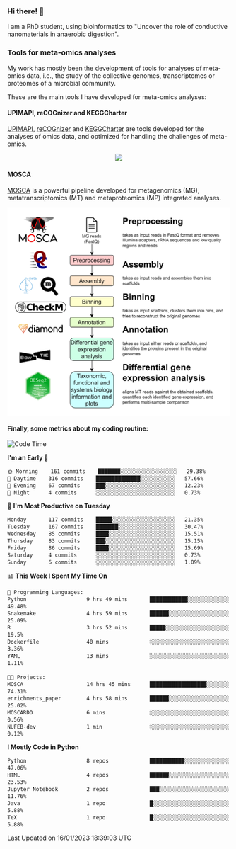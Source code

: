 ### Hi there! 👋

I am a PhD student, using bioinformatics to "Uncover the role of conductive nanomaterials in anaerobic digestion".

### Tools for meta-omics analyses

My work has mostly been the development of tools for analyses of meta-omics data, i.e., the study of the collective genomes, transcriptomes or proteomes of a microbial community.

These are the main tools I have developed for meta-omics analyses:

#### UPIMAPI, reCOGnizer and KEGGCharter

[UPIMAPI](https://github.com/iquasere/UPIMAPI), [reCOGnizer](https://github.com/iquasere/reCOGnizer) and [KEGGCharter](https://github.com/iquasere/KEGGCharter) are tools developed for the analyses of omics data, and optimized for handling the challenges of meta-omics.

<p align="center">
    <img src="assets/annotation_paper.png">
</p>

#### MOSCA

[MOSCA](https://github.com/iquasere/MOSCA) is a powerful pipeline developed for metagenomics (MG), metatranscriptomics (MT) and metaproteomics (MP) integrated analyses.

<p align="center">
    <img src="assets/mosca_workflow.png" align="center" width="700">
</p>


#### Finally, some metrics about my coding routine:

<!--START_SECTION:waka-->
![Code Time](http://img.shields.io/badge/Code%20Time-466%20hrs%2023%20mins-blue)

**I'm an Early 🐤** 

```text
🌞 Morning    161 commits    ███████░░░░░░░░░░░░░░░░░░   29.38% 
🌆 Daytime    316 commits    ██████████████░░░░░░░░░░░   57.66% 
🌃 Evening    67 commits     ███░░░░░░░░░░░░░░░░░░░░░░   12.23% 
🌙 Night      4 commits      ░░░░░░░░░░░░░░░░░░░░░░░░░   0.73%

```
📅 **I'm Most Productive on Tuesday** 

```text
Monday       117 commits    █████░░░░░░░░░░░░░░░░░░░░   21.35% 
Tuesday      167 commits    ███████░░░░░░░░░░░░░░░░░░   30.47% 
Wednesday    85 commits     ████░░░░░░░░░░░░░░░░░░░░░   15.51% 
Thursday     83 commits     ███░░░░░░░░░░░░░░░░░░░░░░   15.15% 
Friday       86 commits     ████░░░░░░░░░░░░░░░░░░░░░   15.69% 
Saturday     4 commits      ░░░░░░░░░░░░░░░░░░░░░░░░░   0.73% 
Sunday       6 commits      ░░░░░░░░░░░░░░░░░░░░░░░░░   1.09%

```


📊 **This Week I Spent My Time On** 

```text
💬 Programming Languages: 
Python                   9 hrs 49 mins       ████████████░░░░░░░░░░░░░   49.48% 
Snakemake                4 hrs 59 mins       ██████░░░░░░░░░░░░░░░░░░░   25.09% 
R                        3 hrs 52 mins       █████░░░░░░░░░░░░░░░░░░░░   19.5% 
Dockerfile               40 mins             ░░░░░░░░░░░░░░░░░░░░░░░░░   3.36% 
YAML                     13 mins             ░░░░░░░░░░░░░░░░░░░░░░░░░   1.11%

🐱‍💻 Projects: 
MOSCA                    14 hrs 45 mins      ██████████████████░░░░░░░   74.31% 
enrichments_paper        4 hrs 58 mins       ██████░░░░░░░░░░░░░░░░░░░   25.02% 
MOSCARDO                 6 mins              ░░░░░░░░░░░░░░░░░░░░░░░░░   0.56% 
NUFEB-dev                1 min               ░░░░░░░░░░░░░░░░░░░░░░░░░   0.12%

```

**I Mostly Code in Python** 

```text
Python                   8 repos             ███████████░░░░░░░░░░░░░░   47.06% 
HTML                     4 repos             ██████░░░░░░░░░░░░░░░░░░░   23.53% 
Jupyter Notebook         2 repos             ███░░░░░░░░░░░░░░░░░░░░░░   11.76% 
Java                     1 repo              █░░░░░░░░░░░░░░░░░░░░░░░░   5.88% 
TeX                      1 repo              █░░░░░░░░░░░░░░░░░░░░░░░░   5.88%

```



 Last Updated on 16/01/2023 18:39:03 UTC
<!--END_SECTION:waka-->
